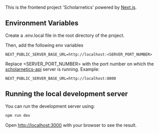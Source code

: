 This is the frontend project 'Scholarnetics' powered by [Next.js](https://nextjs.org/).

## Environment Variables
Create a .env.local file in the root directory of the project.

Then, add the following env variables
```
NEXT_PUBLIC_SERVER_BASE_URL=http://localhost:<SERVER_PORT_NUMBER>
```

Replace <SERVER_PORT_NUMBER> with the port number on which the [scholarnetics-api](https://github.com/scholarnetics/scholarnetics-api) server is running. Example:
```
NEXT_PUBLIC_SERVER_BASE_URL=http://localhost:8000
```

## Running the local development server

You can run the development server using:

```bash
npm run dev
```

Open [http://localhost:3000](http://localhost:3000) with your browser to see the result.
